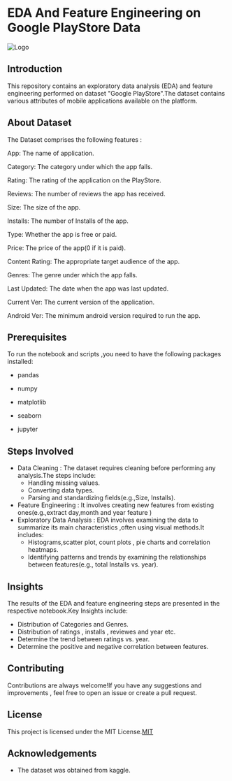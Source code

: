 
# EDA And Feature Engineering on Google PlayStore Data




![Logo](https://theleaker.com/wp-content/uploads/2019/01/google-play-store-2018-e1549038094948.jpg)
## Introduction
This repository contains an exploratory data analysis (EDA) and feature engineering performed on dataset "Google PlayStore".The dataset contains various attributes of mobile applications available on the platform.
## About Dataset 
The Dataset comprises the following features :

   App: The name of application.

   Category: The category under which the app falls.

   Rating: The rating of the application on the PlayStore.

   Reviews: The number of reviews the app has received.

   Size: The size of the app.

   Installs: The number of Installs of the app.

   Type: Whether the app is free or paid.

   Price: The price of the app(0 if it is paid).

   Content Rating: The appropriate target audience of the app.

   Genres: The genre under which the app falls.

   Last Updated: The date when the app was last updated.

   Current Ver: The current version of the application.

   Android Ver: The minimum android version required to run the app.




## Prerequisites
To run the notebook and scripts ,you need to have the following packages installed:

   * pandas

   * numpy

   * matplotlib

   * seaborn

   * jupyter
## Steps Involved
* Data Cleaning : The dataset requires cleaning before performing any analysis.The steps include:
   * Handling missing values.
   * Converting data types.
   * Parsing and standardizing fields(e.g.,Size,    Installs). 
* Feature Engineering : It involves creating new features from existing ones(e.g.,extract day,month and year feature )
* Exploratory Data Analysis : EDA involves examining the data to summarize its main characteristics ,often using visual methods.It includes:
    *  Histograms,scatter plot, count plots , pie charts and correlation heatmaps.
    * Identifying patterns and trends by examining the relationships between features(e.g., total Installs vs. year).
## Insights
The results of the EDA and feature engineering steps are presented in the respective notebook.Key Insights include:
   * Distribution of Categories and Genres.
   * Distribution of ratings , installs , reviewes and year etc.
   * Determine the trend between ratings vs. year.
   * Determine the positive and negative correlation between features.
## Contributing

Contributions are always welcome!If you have any suggestions and improvements , feel free to open an issue or create a pull request.




## License

This project is licensed under the MIT License.[MIT](https://choosealicense.com/licenses/mit/)


## Acknowledgements

 * The dataset was obtained from kaggle.
